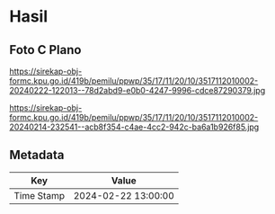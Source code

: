 # Hasil

## Foto C Plano

https://sirekap-obj-formc.kpu.go.id/419b/pemilu/ppwp/35/17/11/20/10/3517112010002-20240222-122013--78d2abd9-e0b0-4247-9996-cdce87290379.jpg

https://sirekap-obj-formc.kpu.go.id/419b/pemilu/ppwp/35/17/11/20/10/3517112010002-20240214-232541--acb8f354-c4ae-4cc2-942c-ba6a1b926f85.jpg


## Metadata

| Key        | Value               |
| ---------- | ------------------- |
| Time Stamp | 2024-02-22 13:00:00 |



